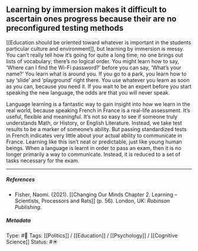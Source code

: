 ## Learning by immersion makes it difficult to ascertain ones progress because their are no preconfigured testing methods # 

[[Education should be oriented toward whatever is important in the students particular culture and environment]], but learning by immersion is messy. You can’t really tell how it’s going for quite a long time; no one brings out lists of vocabulary; there’s no logical order. You might learn how to say, ‘Where can I find the Wi-Fi password?’ before you can say, ‘What’s your name?’ You learn what is around you. If you go to a park, you learn how to say ‘slide’ and ‘playground’ right there. You use whatever you learn as soon as you can, because you need it. If you wait to be an expert before you start speaking the new language, the odds are that you will never speak.

Language learning is a fantastic way to gain insight into how we learn in the real world, because speaking French in France is a real-life assessment. It’s useful, flexible and meaningful. It’s not so easy to see if someone truly understands Math, or History, or English Literature. Instead, we take test results to be a marker of someone’s ability. But passing standardized tests in French indicates very little about your actual ability to communicate in France. Learning like this isn’t neat or predictable, just like young human beings. When a language is learnt in order to pass an exam, then it is no longer primarily a way to communicate. Instead, it is reduced to a set of tasks necessary for the exam.

___

##### References

- Fisher, Naomi. (2021). [[Changing Our Minds Chapter 2. Learning – Scientists, Processors and Rats]] (p. 56). London, UK: _Robinson Publishing_.

##### Metadata

Type: #🔴 
Tags: [[Politics]] / [[Education]] / [[Psychology]] / [[Cognitive Science]]
Status: #☀️ 